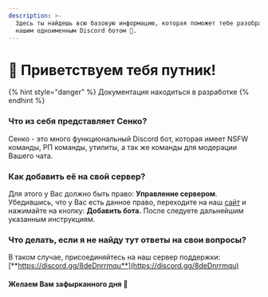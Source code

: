 ```yaml
---
description: >-
  Здесь ты найдешь всю базовую информацию, которая поможет тебе разобраться с
  нашим одноименным Discord ботом 🦊.
---
```


# 👋 Приветствуем тебя путник!

{% hint style="danger" %}
Документация находиться в разработке
{% endhint %}

### Что из себя представляет Сенко?&#x20;

Сенко - это много функциональный Discord бот, которая имеет NSFW команды, РП команды, утилиты, а так же команды для модерации Вашего чата.

### Как добавить её на свой сервер?

Для этого у Вас должно быть право: **Управление сервером**. Убедившись, что у Вас есть данное право, переходите на наш [сайт](https://senko-bot.com/) и нажимайте на кнопку: **Добавить бота.**  После следуете дальнейшим указанным инструкциям.

### Что делать, если я не найду тут ответы на свои вопросы?

В таком случае, присоединяйтесь на наш сервер поддержки: [**https://discord.gg/8deDnrrmqu**](https://discord.gg/8deDnrrmqu)

#### &#x20;                                                             Желаем Вам зафырканного дня 🦊&#x20;
